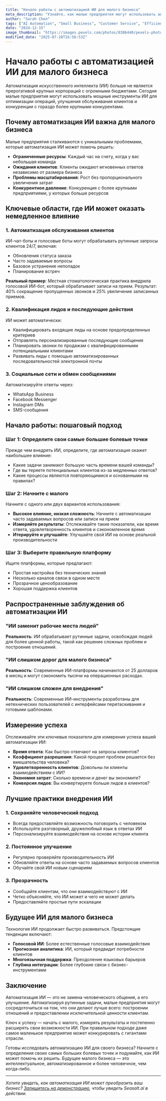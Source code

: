 ```yaml
---
title: "Начало работы с автоматизацией ИИ для малого бизнеса"
meta_description: "Узнайте, как малые предприятия могут использовать автоматизацию ИИ для улучшения обслуживания клиентов, повышения эффективности и стимулирования роста без превышения бюджета."
author: "Sarah Chen"
tags: ["AI Automation", "Small Business", "Customer Service", "Efficiency"]
date: "2024-12-15"
image_thumbnail: "https://images.pexels.com/photos/8386440/pexels-photo-8386440.jpeg?auto=compress&cs=tinysrgb&w=800"
modified_date: "2025-07-28T16:56:53Z"
---
```


# Начало работы с автоматизацией ИИ для малого бизнеса

Автоматизация искусственного интеллекта (ИИ) больше не является прерогативой крупных корпораций с огромными бюджетами. Сегодня малые предприятия могут использовать мощные инструменты ИИ для оптимизации операций, улучшения обслуживания клиентов и конкуренции с гораздо более крупными конкурентами.

## Почему автоматизация ИИ важна для малого бизнеса

Малые предприятия сталкиваются с уникальными проблемами, которые автоматизация ИИ может помочь решить:

- **Ограниченные ресурсы**: Каждый час на счету, когда у вас небольшая команда
- **Ожидания клиентов**: Клиенты ожидают мгновенных ответов независимо от размера бизнеса
- **Проблемы масштабирования**: Рост без пропорционального увеличения затрат
- **Конкурентное давление**: Конкуренция с более крупными предприятиями, у которых больше ресурсов

## Ключевые области, где ИИ может оказать немедленное влияние

### 1. Автоматизация обслуживания клиентов

ИИ-чат-боты и голосовые боты могут обрабатывать рутинные запросы клиентов 24/7, включая:

- Обновления статуса заказа
- Часто задаваемые вопросы
- Базовое устранение неполадок
- Планирование встреч

**Реальный пример**: Местная стоматологическая практика внедрила голосовой ИИ-бот, который обрабатывает записи на прием. Результат: 40% сокращение пропущенных звонков и 25% увеличение записанных приемов.

### 2. Квалификация лидов и последующие действия

ИИ может автоматически:

- Квалифицировать входящие лиды на основе предопределенных критериев
- Отправлять персонализированные последующие сообщения
- Планировать звонки по продажам с квалифицированными потенциальными клиентами
- Развивать лиды с помощью автоматизированных последовательностей электронной почты

### 3. Социальные сети и обмен сообщениями

Автоматизируйте ответы через:

- WhatsApp Business
- Facebook Messenger
- Instagram DMs
- SMS-сообщения

## Начало работы: пошаговый подход

### Шаг 1: Определите свои самые большие болевые точки

Прежде чем внедрять ИИ, определите, где автоматизация окажет наибольшее влияние:

- Какие задачи занимают большую часть времени вашей команды?
- Где вы теряете потенциальных клиентов из-за медленных ответов?
- Какие процессы являются повторяющимися и основанными на правилах?

### Шаг 2: Начните с малого

Начните с одного или двух вариантов использования:

- **Высокое влияние, низкая сложность**: Начните с автоматизации часто задаваемых вопросов или записи на прием
- **Измеряйте результаты**: Отслеживайте такие показатели, как время ответа, удовлетворенность клиентов и сэкономленное время
- **Итерируйте и улучшайте**: Улучшайте свой ИИ на основе реальной производительности

### Шаг 3: Выберите правильную платформу

Ищите платформы, которые предлагают:

- Простая настройка без технических знаний
- Несколько каналов связи в одном месте
- Прозрачное ценообразование
- Хорошая поддержка клиентов

## Распространенные заблуждения об автоматизации ИИ

### "ИИ заменит рабочие места людей"

**Реальность**: ИИ обрабатывает рутинные задачи, освобождая людей для более ценной работы, такой как решение сложных проблем и построение отношений.

### "ИИ слишком дорог для малого бизнеса"

**Реальность**: Современные ИИ-платформы начинаются от 25 долларов в месяц и могут сэкономить тысячи на операционных расходах.

### "ИИ слишком сложен для внедрения"

**Реальность**: Современные ИИ-инструменты разработаны для нетехнических пользователей с интерфейсами перетаскивания и готовыми шаблонами.

## Измерение успеха

Отслеживайте эти ключевые показатели для измерения успеха вашей автоматизации ИИ:

- **Время ответа**: Как быстро отвечают на запросы клиентов?
- **Коэффициент разрешения**: Какой процент проблем решается без вмешательства человека?
- **Удовлетворенность клиентов**: Довольны ли клиенты взаимодействием с ИИ?
- **Экономия затрат**: Сколько времени и денег вы экономите?
- **Конверсия лидов**: Вы конвертируете больше лидов в клиентов?

## Лучшие практики внедрения ИИ

### 1. Сохраняйте человеческий подход

- Всегда предоставляйте возможность поговорить с человеком
- Используйте разговорный, дружелюбный язык в ответах ИИ
- Персонализируйте взаимодействия на основе истории клиента

### 2. Постоянное улучшение

- Регулярно проверяйте производительность ИИ
- Обновляйте ответы на основе часто задаваемых вопросов клиентов
- Обучайте свой ИИ новым сценариям

### 3. Прозрачность

- Сообщайте клиентам, что они взаимодействуют с ИИ
- Четко объясняйте, что ИИ может и чего не может делать
- Предоставляйте простые пути эскалации

## Будущее ИИ для малого бизнеса

Технология ИИ продолжает быстро развиваться. Предстоящие тенденции включают:

- **Голосовой ИИ**: Более естественные голосовые взаимодействия
- **Прогнозная аналитика**: ИИ, который предвидит потребности клиентов
- **Многоязычная поддержка**: Преодоление языковых барьеров
- **Глубина интеграции**: Более глубокие связи с бизнес-инструментами

## Заключение

Автоматизация ИИ — это не замена человеческого общения, а его улучшение. Автоматизируя рутинные задачи, малые предприятия могут сосредоточиться на том, что они делают лучше всего: построении отношений и предоставлении исключительной ценности клиентам.

Ключ к успеху — начать с малого, измерять результаты и постепенно расширять свои возможности ИИ. При правильном подходе даже самое маленькое предприятие может конкурировать с гигантами отрасли.

Готовы исследовать автоматизацию ИИ для своего бизнеса? Начните с определения своих самых больших болевых точек и подумайте, как ИИ может помочь их решить. Будущее малого бизнеса — это интеллектуальное, автоматизированное и более человечное, чем когда-либо.

---

*Хотите увидеть, как автоматизация ИИ может преобразить ваш бизнес? [Запишитесь на демонстрацию](/#demo), чтобы увидеть Seasalt.ai в действии.*
